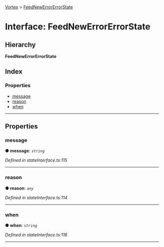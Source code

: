 [Vortex](../README.md) > [FeedNewErrorErrorState](../interfaces/feednewerrorerrorstate.md)

# Interface: FeedNewErrorErrorState

## Hierarchy

**FeedNewErrorErrorState**

## Index

### Properties

* [message](feednewerrorerrorstate.md#message)
* [reason](feednewerrorerrorstate.md#reason)
* [when](feednewerrorerrorstate.md#when)

---

## Properties

<a id="message"></a>

###  message

**● message**: *`string`*

*Defined in stateInterface.ts:115*

___
<a id="reason"></a>

###  reason

**● reason**: *`any`*

*Defined in stateInterface.ts:114*

___
<a id="when"></a>

###  when

**● when**: *`string`*

*Defined in stateInterface.ts:116*

___

